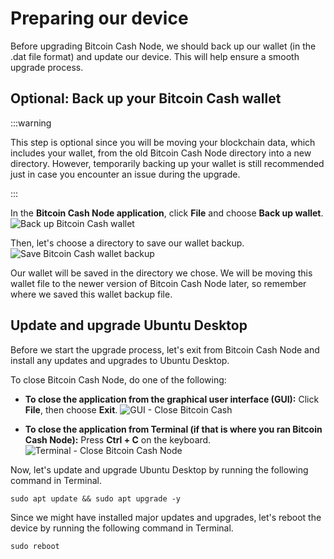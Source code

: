 # Preparing our device

Before upgrading Bitcoin Cash Node, we should back up our wallet (in the .dat file format) and update our device. This will help ensure a smooth upgrade process.

## Optional: Back up your Bitcoin Cash wallet

:::warning

This step is optional since you will be moving your blockchain data, which includes your wallet, from the old Bitcoin Cash Node directory into a new directory. However, temporarily backing up your wallet is still recommended just in case you encounter an issue during the upgrade.

:::

In the **Bitcoin Cash Node application**, click **File** and choose **Back up wallet**.
![Back up Bitcoin Cash wallet](https://github.com/josh-wong/bitcoin-cash-node-on-raspberry-pi/blob/main/docs/assets/screenshots/upgrade_bitcoin_cash_node_wallet_backup.png?raw=true)

Then, let's choose a directory to save our wallet backup.
![Save Bitcoin Cash wallet backup](https://github.com/josh-wong/bitcoin-cash-node-on-raspberry-pi/blob/main/docs/assets/screenshots/upgrade_bitcoin_cash_node_wallet_backup_save.png?raw=true)

Our wallet will be saved in the directory we chose. We will be moving this wallet file to the newer version of Bitcoin Cash Node later, so remember where we saved this wallet backup file.

## Update and upgrade Ubuntu Desktop

Before we start the upgrade process, let's exit from Bitcoin Cash Node and install any updates and upgrades to Ubuntu Desktop.

To close Bitcoin Cash Node, do one of the following:

- **To close the application from the graphical user interface (GUI):** Click **File**, then choose **Exit**.
![GUI - Close Bitcoin Cash](https://github.com/josh-wong/bitcoin-cash-node-on-raspberry-pi/blob/main/docs/assets/screenshots/upgrade_bitcoin_cash_node_close_gui.png?raw=true)

- **To close the application from Terminal (if that is where you ran Bitcoin Cash Node):** Press **Ctrl + C** on the keyboard.
![Terminal - Close Bitcoin Cash Node](https://github.com/josh-wong/bitcoin-cash-node-on-raspberry-pi/blob/main/docs/assets/screenshots/upgrade_bitcoin_cash_node_close_terminal.png?raw=true)

Now, let's update and upgrade Ubuntu Desktop by running the following command in Terminal.

```console
sudo apt update && sudo apt upgrade -y
```

Since we might have installed major updates and upgrades, let's reboot the device by running the following command in Terminal.

```console
sudo reboot
```
